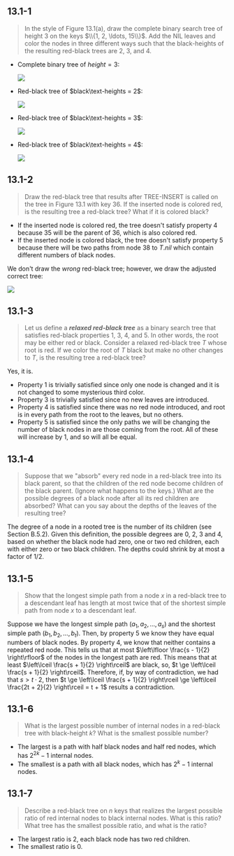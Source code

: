 ## 13.1-1

> In the style of Figure 13.1(a), draw the complete binary search tree of height $3$ on the keys $\\{1, 2, \ldots, 15\\}$. Add the $\text{NIL}$ leaves and color the nodes in three different ways such that the black-heights of the resulting red-black trees are $2$, $3$, and $4$.

- Complete binary tree of $height = 3$:

  ![](https://github.com/hendraanggrian/CLRS-Paperback/raw/assets/images/13.1-1-1.png)

- Red-black tree of $black\text-heights = 2$:

  ![](https://github.com/hendraanggrian/CLRS-Paperback/raw/assets/images/13.1-1-2.png)

- Red-black tree of $black\text-heights = 3$:

  ![](https://github.com/hendraanggrian/CLRS-Paperback/raw/assets/images/13.1-1-3.png)

- Red-black tree of $black\text-heights = 4$:

  ![](https://github.com/hendraanggrian/CLRS-Paperback/raw/assets/images/13.1-1-4.png)

## 13.1-2

> Draw the red-black tree that results after $\text{TREE-INSERT}$ is called on the tree in Figure 13.1 with key $36$. If the inserted node is colored red, is the resulting tree a red-black tree? What if it is colored black?

- If the inserted node is colored red, the tree doesn't satisfy property 4 because $35$ will be the parent of $36$, which is also colored red.
- If the inserted node is colored black, the tree doesn't satisfy property 5 because there will be two paths from node $38$ to $T.nil$ which contain different numbers of black nodes.

We don't draw the _wrong_ red-black tree; however, we draw the adjusted correct tree:

![](https://github.com/hendraanggrian/CLRS-Paperback/raw/assets/images/13.1-2-1.png)

## 13.1-3

> Let us define a **_relaxed red-black tree_** as a binary search tree that satisfies red-black properties 1, 3, 4, and 5. In other words, the root may be either red or black. Consider a relaxed red-black tree $T$ whose root is red. If we color the root of $T$ black but make no other changes to $T$, is the resulting tree a red-black tree?

Yes, it is.

- Property 1 is trivially satisfied since only one node is changed and it is not changed to some mysterious third color.
- Property 3 is trivially satisfied since no new leaves are introduced.
- Property 4 is satisfied since there was no red node introduced, and root is in every path from the root to the leaves, but no others.
- Property 5 is satisfied since the only paths we will be changing the number of black nodes in are those coming from the root. All of these will increase by $1$, and so will all be equal.

## 13.1-4

> Suppose that we "absorb" every red node in a red-black tree into its black parent, so that the children of the red node become children of the black parent. (Ignore what happens to the keys.) What are the possible degrees of a black node after all its red children are absorbed? What can you say about the depths of the leaves of the resulting tree?

The degree of a node in a rooted tree is the number of its children (see Section B.5.2). Given this definition, the possible degrees are $0$, $2$, $3$ and $4$, based on whether the black node had zero, one or two red children, each with either zero or two black children. The depths could shrink by at most a factor of $1 / 2$.

## 13.1-5

> Show that the longest simple path from a node $x$ in a red-black tree to a descendant leaf has length at most twice that of the shortest simple path from node $x$ to a descendant leaf.

Suppose we have the longest simple path $(a_1, a_2, \dots, a_s)$ and the shortest simple path $(b_1, b_2, \dots, b_t)$. Then, by property 5 we know they have equal numbers of black nodes. By property 4, we know that neither contains a repeated red node. This tells us that at most $\left\lfloor \frac{s - 1}{2} \right\rfloor$ of the nodes in the longest path are red. This means that at least $\left\lceil \frac{s + 1}{2} \right\rceil$ are black, so, $t \ge \left\lceil \frac{s + 1}{2} \right\rceil$. Therefore, if, by way of contradiction, we had that $s > t \cdot 2$, then $t \ge \left\lceil \frac{s + 1}{2} \right\rceil \ge \left\lceil \frac{2t + 2}{2} \right\rceil = t + 1$ results a contradiction.

## 13.1-6

> What is the largest possible number of internal nodes in a red-black tree with black-height $k$? What is the smallest possible number?

- The largest is a path with half black nodes and half red nodes, which has $2^{2k} - 1$ internal nodes.
- The smallest is a path with all black nodes, which has $2^k - 1$ internal nodes.

## 13.1-7

> Describe a red-black tree on $n$ keys that realizes the largest possible ratio of red internal nodes to black internal nodes. What is this ratio? What tree has the smallest possible ratio, and what is the ratio?

- The largest ratio is $2$, each black node has two red children.
- The smallest ratio is $0$.
